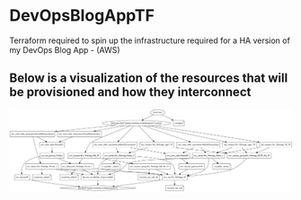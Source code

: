 # DevOpsBlogAppTF
Terraform required to spin up the infrastructure required for a HA version of my DevOps Blog App - (AWS)

## Below is a visualization of the resources that will be provisioned and how they interconnect
![TerraformGraph](https://github.com/hydropero/DevOpsBlogAppTF/blob/main/graph.png?raw=true)